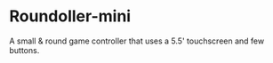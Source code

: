 # Roundoller-mini
A small &amp; round game controller that uses a 5.5' touchscreen and few buttons.

